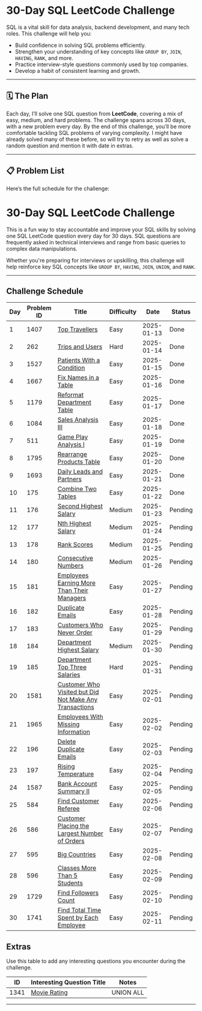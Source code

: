 # 30-Day SQL LeetCode Challenge 

SQL is a vital skill for data analysis, backend development, and many tech roles. This challenge will help you:
- Build confidence in solving SQL problems efficiently.
- Strengthen your understanding of key concepts like `GROUP BY`, `JOIN`, `HAVING`, `RANK`, and more.
- Practice interview-style questions commonly used by top companies.
- Develop a habit of consistent learning and growth.

---

## 🗓️ The Plan

Each day, I’ll solve one SQL question from **LeetCode**, covering a mix of easy, medium, and hard problems. The challenge spans across 30 days, with a new problem every day. By the end of this challenge, you’ll be more comfortable tackling SQL problems of varying complexity. I might have already solved many of these before, so will try to retry as well as solve a random question and mention it with date in extras.

---

## 📋 Problem List

Here’s the full schedule for the challenge:

# 30-Day SQL LeetCode Challenge

This is a fun way to stay accountable and improve your SQL skills by solving one SQL LeetCode question every day for 30 days. SQL questions are frequently asked in technical interviews and range from basic queries to complex data manipulations.  

Whether you're preparing for interviews or upskilling, this challenge will help reinforce key SQL concepts like `GROUP BY`, `HAVING`, `JOIN`, `UNION`, and `RANK`.

---

## Challenge Schedule

| Day | Problem ID | Title                                                                                                                                          | Difficulty | Date       | Status   |
|-----|------------|------------------------------------------------------------------------------------------------------------------------------------------------|------------|------------|----------|
| 1   | 1407       | [Top Travellers](https://leetcode.com/problems/top-travellers)                                                                                 | Easy       | 2025-01-13 | Done     |
| 2   | 262        | [Trips and Users](https://leetcode.com/problems/trips-and-users)                                                                               | Hard       | 2025-01-14 | Done  |
| 3   | 1527       | [Patients With a Condition](https://leetcode.com/problems/patients-with-a-condition)                                                           | Easy       | 2025-01-15 | Done  |
| 4   | 1667       | [Fix Names in a Table](https://leetcode.com/problems/fix-names-in-a-table)                                                                     | Easy       | 2025-01-16 | Done  |
| 5   | 1179       | [Reformat Department Table](https://leetcode.com/problems/reformat-department-table)                                                           | Easy       | 2025-01-17 | Done  |
| 6   | 1084       | [Sales Analysis III](https://leetcode.com/problems/sales-analysis-iii)                                                                         | Easy       | 2025-01-18 | Done  |
| 7   | 511        | [Game Play Analysis I](https://leetcode.com/problems/game-play-analysis-i)                                                                     | Easy       | 2025-01-19 | Done  |
| 8   | 1795       | [Rearrange Products Table](https://leetcode.com/problems/rearrange-products-table)                                                             | Easy       | 2025-01-20 | Done  |
| 9   | 1693       | [Daily Leads and Partners](https://leetcode.com/problems/daily-leads-and-partners)                                                             | Easy       | 2025-01-21 | Done  |
| 10  | 175        | [Combine Two Tables](https://leetcode.com/problems/combine-two-tables)                                                                         | Easy       | 2025-01-22 | Done  |
| 11  | 176        | [Second Highest Salary](https://leetcode.com/problems/second-highest-salary)                                                                   | Medium     | 2025-01-23 | Pending  |
| 12  | 177        | [Nth Highest Salary](https://leetcode.com/problems/nth-highest-salary)                                                                         | Medium     | 2025-01-24 | Pending  |
| 13  | 178        | [Rank Scores](https://leetcode.com/problems/rank-scores)                                                                                       | Medium     | 2025-01-25 | Pending  |
| 14  | 180        | [Consecutive Numbers](https://leetcode.com/problems/consecutive-numbers)                                                                       | Medium     | 2025-01-26 | Pending  |
| 15  | 181        | [Employees Earning More Than Their Managers](https://leetcode.com/problems/employees-earning-more-than-their-managers)                         | Easy       | 2025-01-27 | Pending  |
| 16  | 182        | [Duplicate Emails](https://leetcode.com/problems/duplicate-emails)                                                                             | Easy       | 2025-01-28 | Pending  |
| 17  | 183        | [Customers Who Never Order](https://leetcode.com/problems/customers-who-never-order)                                                           | Easy       | 2025-01-29 | Pending  |
| 18  | 184        | [Department Highest Salary](https://leetcode.com/problems/department-highest-salary)                                                           | Medium     | 2025-01-30 | Pending  |
| 19  | 185        | [Department Top Three Salaries](https://leetcode.com/problems/department-top-three-salaries)                                                   | Hard       | 2025-01-31 | Pending  |
| 20  | 1581       | [Customer Who Visited but Did Not Make Any Transactions](https://leetcode.com/problems/customer-who-visited-but-did-not-make-any-transactions) | Easy       | 2025-02-01 | Pending  |
| 21  | 1965       | [Employees With Missing Information](https://leetcode.com/problems/employees-with-missing-information)                                         | Easy       | 2025-02-02 | Pending  |
| 22  | 196        | [Delete Duplicate Emails](https://leetcode.com/problems/delete-duplicate-emails)                                                               | Easy       | 2025-02-03 | Pending  |
| 23  | 197        | [Rising Temperature](https://leetcode.com/problems/rising-temperature)                                                                         | Easy       | 2025-02-04 | Pending  |
| 24  | 1587       | [Bank Account Summary II](https://leetcode.com/problems/bank-account-summary-ii)                                                               | Easy       | 2025-02-05 | Pending  |
| 25  | 584        | [Find Customer Referee](https://leetcode.com/problems/find-customer-referee)                                                                   | Easy       | 2025-02-06 | Pending  |
| 26  | 586        | [Customer Placing the Largest Number of Orders](https://leetcode.com/problems/customer-placing-the-largest-number-of-orders)                   | Easy       | 2025-02-07 | Pending  |
| 27  | 595        | [Big Countries](https://leetcode.com/problems/big-countries)                                                                                   | Easy       | 2025-02-08 | Pending  |
| 28  | 596        | [Classes More Than 5 Students](https://leetcode.com/problems/classes-more-than-5-students)                                                     | Easy       | 2025-02-09 | Pending  |
| 29  | 1729       | [Find Followers Count](https://leetcode.com/problems/find-followers-count)                                                                     | Easy       | 2025-02-10 | Pending  |
| 30  | 1741       | [Find Total Time Spent by Each Employee](https://leetcode.com/problems/find-total-time-spent-by-each-employee)                                 | Easy       | 2025-02-11 | Pending  |


## Extras

Use this table to add any interesting questions you encounter during the challenge.

| ID     | Interesting Question Title                 | Notes                 |
|--------|--------------------------------------------|-----------------------|
| 1341   | [Movie Rating](https://leetcode.com/problems/movie-rating)| UNION ALL                  |


---